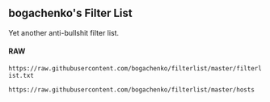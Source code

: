 ## bogachenko's Filter List

Yet another anti-bullshit filter list.

#### RAW

`https://raw.githubusercontent.com/bogachenko/filterlist/master/filterlist.txt`

`https://raw.githubusercontent.com/bogachenko/filterlist/master/hosts`